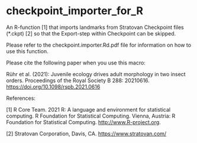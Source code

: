 # checkpoint_importer_for_R
An R-function [1] that imports landmarks from Stratovan Checkpoint files (*.ckpt) [2] so that the Export-step within Checkpoint can be skipped.

Please refer to the checkpoint.importer.Rd.pdf file for information on how to use this function.

Please cite the following paper when you use this macro:

Rühr et al. (2021): Juvenile ecology drives adult morphology in two insect orders. Proceedings of the Royal Society B 288: 20210616. https://doi.org/10.1098/rspb.2021.0616

References:

[1] R Core Team. 2021 R: A language and environment for statistical computing. R Foundation for Statistical Computing. Vienna, Austria: R Foundation for Statistical Computing. http://www.R-project.org.

[2] Stratovan Corporation, Davis, CA. https://www.stratovan.com/
